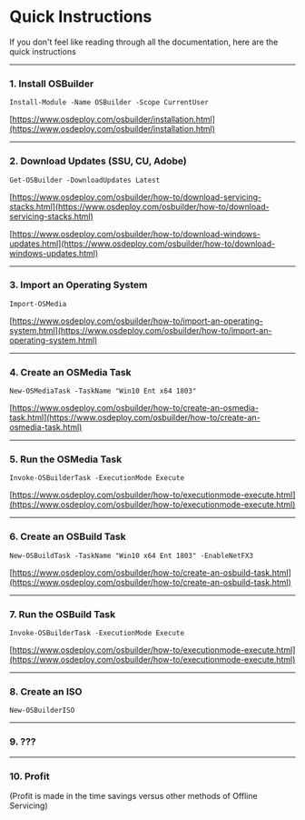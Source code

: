 # Quick Instructions

If you don't feel like reading through all the documentation, here are the quick instructions

---

### 1. Install OSBuilder

```
Install-Module -Name OSBuilder -Scope CurrentUser
```

[https://www.osdeploy.com/osbuilder/installation.html](https://www.osdeploy.com/osbuilder/installation.html)

---

### 2. Download Updates \(SSU, CU, Adobe\)

```
Get-OSBuilder -DownloadUpdates Latest
```

[https://www.osdeploy.com/osbuilder/how-to/download-servicing-stacks.html](https://www.osdeploy.com/osbuilder/how-to/download-servicing-stacks.html)

[https://www.osdeploy.com/osbuilder/how-to/download-windows-updates.html](https://www.osdeploy.com/osbuilder/how-to/download-windows-updates.html)

---

### 3. Import an Operating System

```
Import-OSMedia
```

[https://www.osdeploy.com/osbuilder/how-to/import-an-operating-system.html](https://www.osdeploy.com/osbuilder/how-to/import-an-operating-system.html)

---

### 4. Create an OSMedia Task

```
New-OSMediaTask -TaskName "Win10 Ent x64 1803"
```

[https://www.osdeploy.com/osbuilder/how-to/create-an-osmedia-task.html](https://www.osdeploy.com/osbuilder/how-to/create-an-osmedia-task.html)

---

### 5. Run the OSMedia Task

```
Invoke-OSBuilderTask -ExecutionMode Execute
```

[https://www.osdeploy.com/osbuilder/how-to/executionmode-execute.html](https://www.osdeploy.com/osbuilder/how-to/executionmode-execute.html)

---

### 6. Create an OSBuild Task

```
New-OSBuildTask -TaskName "Win10 x64 Ent 1803" -EnableNetFX3
```

[https://www.osdeploy.com/osbuilder/how-to/create-an-osbuild-task.html](https://www.osdeploy.com/osbuilder/how-to/create-an-osbuild-task.html)

---

### 7. Run the OSBuild Task

```
Invoke-OSBuilderTask -ExecutionMode Execute
```

[https://www.osdeploy.com/osbuilder/how-to/executionmode-execute.html](https://www.osdeploy.com/osbuilder/how-to/executionmode-execute.html)

---

### 8. Create an ISO

```
New-OSBuilderISO
```



---

### 9. ???

---

### 10. Profit

\(Profit is made in the time savings versus other methods of Offline Servicing\)

